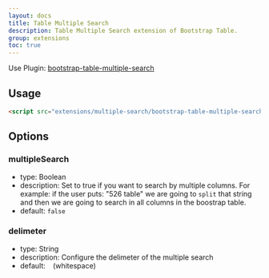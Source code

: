 ```yaml
---
layout: docs
title: Table Multiple Search
description: Table Multiple Search extension of Bootstrap Table.
group: extensions
toc: true
---
```


Use Plugin: [bootstrap-table-multiple-search](https://github.com/wenzhixin/bootstrap-table/tree/master/src/extensions/multiple-search)

## Usage

```html
<script src="extensions/multiple-search/bootstrap-table-multiple-search.js"></script>
```

## Options

### multipleSearch

* type: Boolean
* description: Set to true if you want to search by multiple columns. For example: if the user puts: "526 table" we are going to `split` that string and then we are going to search in all columns in the boostrap table.
* default: `false`

### delimeter

* type: String
* description: Configure the delimeter of the multiple search
* default: ` ` (whitespace)